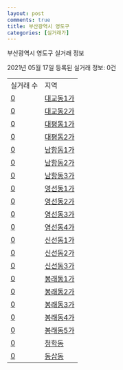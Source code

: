 ```yaml
---
layout: post
comments: true
title: 부산광역시 영도구
categories: [실거래가]
---
```


부산광역시 영도구 실거래 정보

2021년 05월 17일 등록된 실거래 정보: 0건


<table>
  <tr>
    <td>실거래 수</td>
    <td>지역</td>
  </tr>

  
  <tr>
    <td><a href="2620010100.html">0</a></td>
    <td><a href="2620010100.html">대교동1가</a></td>
  </tr>
    

  <tr>
    <td><a href="2620010200.html">0</a></td>
    <td><a href="2620010200.html">대교동2가</a></td>
  </tr>
    

  <tr>
    <td><a href="2620010300.html">0</a></td>
    <td><a href="2620010300.html">대평동1가</a></td>
  </tr>
    

  <tr>
    <td><a href="2620010400.html">0</a></td>
    <td><a href="2620010400.html">대평동2가</a></td>
  </tr>
    

  <tr>
    <td><a href="2620010500.html">0</a></td>
    <td><a href="2620010500.html">남항동1가</a></td>
  </tr>
    

  <tr>
    <td><a href="2620010600.html">0</a></td>
    <td><a href="2620010600.html">남항동2가</a></td>
  </tr>
    

  <tr>
    <td><a href="2620010700.html">0</a></td>
    <td><a href="2620010700.html">남항동3가</a></td>
  </tr>
    

  <tr>
    <td><a href="2620010800.html">0</a></td>
    <td><a href="2620010800.html">영선동1가</a></td>
  </tr>
    

  <tr>
    <td><a href="2620010900.html">0</a></td>
    <td><a href="2620010900.html">영선동2가</a></td>
  </tr>
    

  <tr>
    <td><a href="2620011000.html">0</a></td>
    <td><a href="2620011000.html">영선동3가</a></td>
  </tr>
    

  <tr>
    <td><a href="2620011100.html">0</a></td>
    <td><a href="2620011100.html">영선동4가</a></td>
  </tr>
    

  <tr>
    <td><a href="2620011200.html">0</a></td>
    <td><a href="2620011200.html">신선동1가</a></td>
  </tr>
    

  <tr>
    <td><a href="2620011300.html">0</a></td>
    <td><a href="2620011300.html">신선동2가</a></td>
  </tr>
    

  <tr>
    <td><a href="2620011400.html">0</a></td>
    <td><a href="2620011400.html">신선동3가</a></td>
  </tr>
    

  <tr>
    <td><a href="2620011500.html">0</a></td>
    <td><a href="2620011500.html">봉래동1가</a></td>
  </tr>
    

  <tr>
    <td><a href="2620011600.html">0</a></td>
    <td><a href="2620011600.html">봉래동2가</a></td>
  </tr>
    

  <tr>
    <td><a href="2620011700.html">0</a></td>
    <td><a href="2620011700.html">봉래동3가</a></td>
  </tr>
    

  <tr>
    <td><a href="2620011800.html">0</a></td>
    <td><a href="2620011800.html">봉래동4가</a></td>
  </tr>
    

  <tr>
    <td><a href="2620011900.html">0</a></td>
    <td><a href="2620011900.html">봉래동5가</a></td>
  </tr>
    

  <tr>
    <td><a href="2620012000.html">0</a></td>
    <td><a href="2620012000.html">청학동</a></td>
  </tr>
    

  <tr>
    <td><a href="2620012100.html">0</a></td>
    <td><a href="2620012100.html">동삼동</a></td>
  </tr>
    


</table>
    